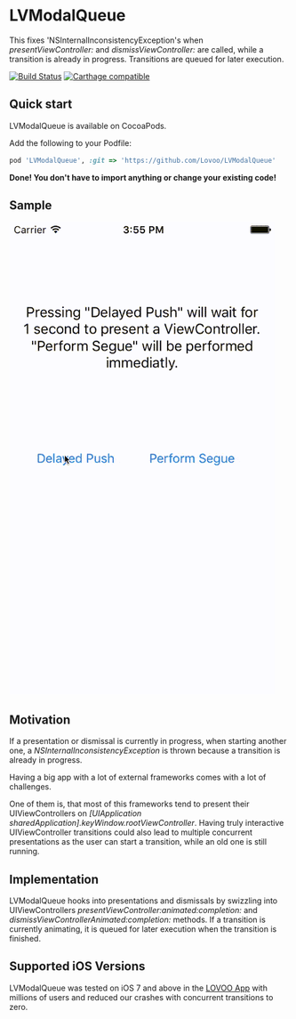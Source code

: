 # LVModalQueue

This fixes 'NSInternalInconsistencyException's when _presentViewController:_ and _dismissViewController:_ are called, while a transition is already in progress. Transitions are queued for later execution.

[![Build Status](https://travis-ci.org/lovoo/LVModalQueue.svg?branch=master)](https://travis-ci.org/lovoo/LVModalQueue) [![Carthage compatible](https://img.shields.io/badge/Carthage-compatible-4BC51D.svg?style=flat)](https://github.com/Carthage/Carthage)

## Quick start

LVModalQueue is available on CocoaPods.

Add the following to your Podfile:
```ruby
pod 'LVModalQueue', :git => 'https://github.com/Lovoo/LVModalQueue'
```
__Done! You don't have to import anything or change your existing code!__

## Sample

![Sample image](Example/example.gif "Sample")

## Motivation

If a presentation or dismissal is currently in progress, when starting another one, a _NSInternalInconsistencyException_ is thrown because a transition is already in progress.

Having a big app with a lot of external frameworks comes with a lot of challenges.

One of them is, that most of this frameworks tend to present their UIViewControllers on _[UIApplication sharedApplication].keyWindow.rootViewController_.
Having truly interactive UIViewController transitions could also lead to multiple concurrent presentations as the user can start a transition, while an old one is still running.

## Implementation

LVModalQueue hooks into presentations and dismissals by swizzling into UIViewControllers _presentViewController:animated:completion:_ and _dismissViewControllerAnimated:completion:_ methods. If a transition is currently animating, it is queued for later execution when the transition is finished.

## Supported iOS Versions

LVModalQueue was tested on iOS 7 and above in the [LOVOO App](http://lovoo.com) with millions of users and reduced our crashes with concurrent transitions to zero.
